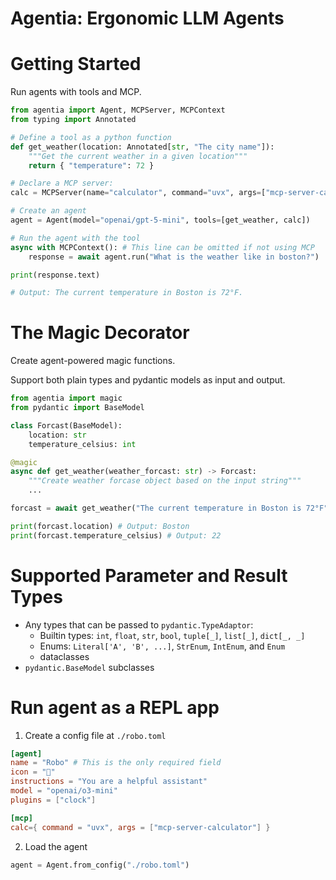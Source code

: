 # Agentia: Ergonomic LLM Agents


# Getting Started

Run agents with tools and MCP.

```python
from agentia import Agent, MCPServer, MCPContext
from typing import Annotated

# Define a tool as a python function
def get_weather(location: Annotated[str, "The city name"]):
    """Get the current weather in a given location"""
    return { "temperature": 72 }

# Declare a MCP server:
calc = MCPServer(name="calculator", command="uvx", args=["mcp-server-calculator"])

# Create an agent
agent = Agent(model="openai/gpt-5-mini", tools=[get_weather, calc])

# Run the agent with the tool
async with MCPContext(): # This line can be omitted if not using MCP
    response = await agent.run("What is the weather like in boston?")

print(response.text)

# Output: The current temperature in Boston is 72°F.
```

# The Magic Decorator

Create agent-powered magic functions.

Support both plain types and pydantic models as input and output.

```python
from agentia import magic
from pydantic import BaseModel

class Forcast(BaseModel):
    location: str
    temperature_celsius: int

@magic
async def get_weather(weather_forcast: str) -> Forcast:
    """Create weather forcase object based on the input string"""
    ...

forcast = await get_weather("The current temperature in Boston is 72°F")

print(forcast.location) # Output: Boston
print(forcast.temperature_celsius) # Output: 22
```

# Supported Parameter and Result Types

* Any types that can be passed to `pydantic.TypeAdaptor`:
    * Builtin types: `int`, `float`, `str`, `bool`, `tuple[_]`, `list[_]`, `dict[_, _]`
    * Enums: `Literal['A', 'B', ...]`, `StrEnum`, `IntEnum`, and `Enum`
    * dataclasses
* `pydantic.BaseModel` subclasses

# Run agent as a REPL app

1. Create a config file at `./robo.toml`

```toml
[agent]
name = "Robo" # This is the only required field
icon = "🤖"
instructions = "You are a helpful assistant"
model = "openai/o3-mini"
plugins = ["clock"]

[mcp]
calc={ command = "uvx", args = ["mcp-server-calculator"] }
```

2. Load the agent

```python
agent = Agent.from_config("./robo.toml")
```
